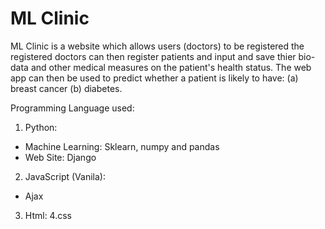# ML Clinic
ML Clinic is a website which allows users (doctors) to be registered
the registered doctors can then register patients and input and save thier bio-data and other medical
measures on the patient's health status. The web app can then be used to predict whether a patient is 
likely to have: (a) breast cancer (b) diabetes. 
 
Programming Language used:
1. Python:
 - Machine Learning: Sklearn, numpy and pandas
 - Web Site: Django
2. JavaScript (Vanila):
 - Ajax 
3. Html:
4.css









